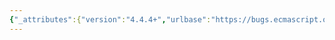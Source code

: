 ```yaml
---
{"_attributes":{"version":"4.4.4+","urlbase":"https://bugs.ecmascript.org/","maintainer":"dherman@mozilla.com"},"bug":{"bug_id":4151,"creation_ts":"2015-03-09 20:37:00 -0700","short_desc":"21.2.2.1: \"input\"","delta_ts":"2015-03-17 16:57:04 -0700","product":"Draft for 6th Edition","component":"editorial issue","version":"Rev 35: March 4, 2015 Release Candidate 2","rep_platform":"All","op_sys":"All","bug_status":"RESOLVED","resolution":"FIXED","priority":"Normal","bug_severity":"minor","everconfirmed":true,"reporter":{"uid":"jmdyck","name":"Michael Dyck"},"assigned_to":{"uid":"allen","name":"Allen Wirfs-Brock"},"long_desc":[{"commentid":13675,"comment_count":0,"who":{"uid":"jmdyck","name":"Michael Dyck"},"bug_when":"2015-03-09 20:37:51 -0700","thetext":"In 21.2.2.1 \"Notation\",\nbullet 1 says:\n    The notation input[n] means the nth character of input, ...\n\nPresumably s|input|Input| (twice)."},{"commentid":13680,"comment_count":1,"who":{"uid":"allen","name":"Allen Wirfs-Brock"},"bug_when":"2015-03-10 11:22:57 -0700","thetext":"fixed in rev36 editor's draft"},{"commentid":13807,"comment_count":2,"who":{"uid":"allen","name":"Allen Wirfs-Brock"},"bug_when":"2015-03-17 16:57:04 -0700","thetext":"in rev36"}]}}
---
```

